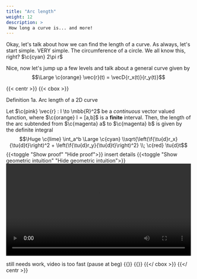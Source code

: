 ```yaml
---
title: "Arc length"
weight: 12
description: >
 How long a curve is... and more!
---
```


Okay, let's talk about how we can find the length of a curve. As always, let's start simple. VERY simple. The circumference of a circle. We all know this, right? $\c{cyan} 2\pi r$  

Nice, now let's jump up a few levels and talk about a general curve given by $$\Large \c{orange} \vec{r}(t) = \vecD{r_x(t)}{r_y(t)}$$

{{< centr >}}
{{< cbox >}}

Definition 1a. Arc length of a 2D curve 

Let $\c{pink} \vec{r} : I \to \mbb{R}^2$ be a *continuous* vector valued function, where $\c{orange} I = [a,b]$ is a **finite** interval. Then, the length of the arc subtended from $\c{magenta} a$ to $\c{magenta} b$ is given by the definite integral
$$\Huge \c{lime} \int_a^b \Large \c{cyan} \\sqrt{\left(\f{\tu{d}r_x}{\tu{d}t}\right)^2 + \left(\f{\tu{d}r_y}{\tu{d}t}\right)^2} \\; \c{red} \tu{d}t$$
{{<toggle "Show proof" "Hide proof">}}
insert details
{{<toggle "Show geometric intuition" "Hide geometric intuition">}}
<video width=100% controls> <source src="/anim/mvchap1/ArcLengthFormula.mp4" type="video/mp4">

still needs work, video is too fast (pause at beg)
{{</toggle>}}
{{</toggle>}}
{{</ cbox >}}
{{</ centr >}}


